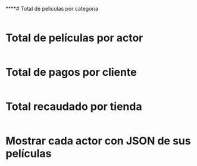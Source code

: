 ****# Total de películas por categoría

```

```

# Total de películas por actor

```
```

# Total de pagos por cliente

```
```

# Total recaudado por tienda

```
```

# Mostrar cada actor con JSON de sus películas
```
```
